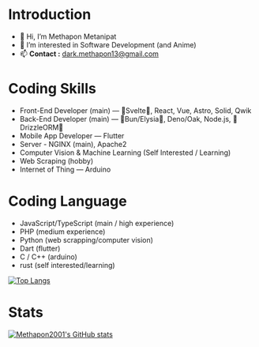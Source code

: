 # Introduction

- 👋 Hi, I’m Methapon Metanipat
- 👀 I’m interested in Software Development (and Anime)
- 📫 **Contact :** dark.methapon13@gmail.com

# Coding Skills
- Front-End Developer (main) — :sparkling_heart:Svelte:sparkling_heart:, React, Vue, Astro, Solid, Qwik
- Back-End Developer (main) — :sparkling_heart:Bun/Elysia:sparkling_heart:, Deno/Oak, Node.js, :sparkling_heart:DrizzleORM:sparkling_heart:
- Mobile App Developer — Flutter
- Server - NGINX (main), Apache2
- Computer Vision & Machine Learning (Self Interested / Learning)
- Web Scraping (hobby)
- Internet of Thing — Arduino

# Coding Language
- JavaScript/TypeScript (main / high experience)
- PHP (medium experience)
- Python (web scrapping/computer vision)
- Dart (flutter)
- C / C++ (arduino)
- rust (self interested/learning)

[![Top Langs](https://github-readme-stats.vercel.app/api/top-langs/?username=methapon2001&theme=tokyonight&layout=compact&langs_count=10)](https://github.com/anuraghazra/github-readme-stats)

# Stats
[![Methapon2001's GitHub stats](https://github-readme-stats.vercel.app/api?username=methapon2001&theme=tokyonight)](https://github.com/anuraghazra/github-readme-stats)
<!---
Methapon2001/Methapon2001 is a ✨ special ✨ repository because its `README.md` (this file) appears on your GitHub profile.
You can click the Preview link to take a look at your changes.
--->
